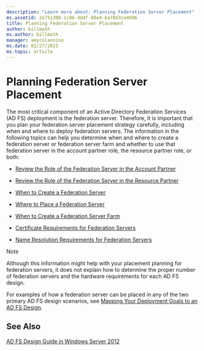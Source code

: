 ```yaml
---
description: "Learn more about: Planning Federation Server Placement"
ms.assetid: 2e751308-1c86-4d4f-88e4-6a78d3ca4696
title: Planning Federation Server Placement
author: billmath
ms.author: billmath
manager: amycolannino
ms.date: 01/27/2023
ms.topic: article
---
```


# Planning Federation Server Placement

The most critical component of an Active Directory Federation Services \(AD FS\) deployment is the federation server. Therefore, it is important that you plan your federation server placement strategy carefully, including when and where to deploy federation servers. The information in the following topics can help you determine when and where to create a federation server or federation server farm and whether to use that federation server in the account partner role, the resource partner role, or both:

-   [Review the Role of the Federation Server in the Account Partner](Review-the-Role-of-the-Federation-Server-in-the-Account-Partner.md)

-   [Review the Role of the Federation Server in the Resource Partner](Review-the-Role-of-the-Federation-Server-in-the-Resource-Partner.md)

-   [When to Create a Federation Server](When-to-Create-a-Federation-Server.md)

-   [Where to Place a Federation Server](Where-to-Place-a-Federation-Server.md)

-   [When to Create a Federation Server Farm](When-to-Create-a-Federation-Server-Farm.md)

-   [Certificate Requirements for Federation Servers](Certificate-Requirements-for-Federation-Servers.md)

-   [Name Resolution Requirements for Federation Servers](Name-Resolution-Requirements-for-Federation-Servers.md)

> [!NOTE]
> Although this information might help with your placement planning for federation servers, it does not explain how to determine the proper number of federation servers and the hardware requirements for each AD FS design.

For examples of how a federation server can be placed in any of the two primary AD FS design scenarios, see [Mapping Your Deployment Goals to an AD FS Design](Mapping-Your-Deployment-Goals-to-an-AD-FS-Design.md).

## See Also
[AD FS Design Guide in Windows Server 2012](AD-FS-Design-Guide-in-Windows-Server-2012.md)

